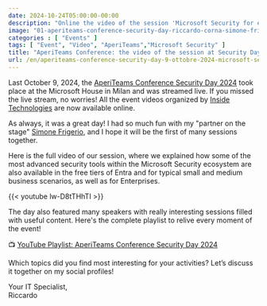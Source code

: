 ```yaml
---
date: 2024-10-24T05:00:00-00:00
description: "Online the video of the session 'Microsoft Security for everyone: free tools and scenarios from Small Medium Business to Enterprise, held together with Simone Frigerio.'"
image: "01-aperiteams-conference-security-day-riccardo-corna-simone-frigerio-microsoft-security.png"
categories : [ "Events" ]
tags: [ "Event", "Video", "AperiTeams","Microsoft Security" ]
title: "AperiTeams Conference: the video of the session at Security Day is now available"
url: /en/aperiteams-conference-security-day-9-ottobre-2024-microsoft-security-smb-enterprise
---
```

Last October 9, 2024, the [AperiTeams Conference Security Day 2024](https://www.aperiteams.it) took place at the Microsoft House in Milan and was streamed live. If you missed the live stream, no worries! All the event videos organized by [Inside Technologies](https://www.insidetechnologies.it) are now available online.

As always, it was a great day! I had so much fun with my "partner on the stage" [Simone Frigerio](https://www.linkedin.com/in/frigerio-simone/?lipi=urn%3Ali%3Apage%3Ad_flagship3_detail_base%3BWBr0SWVGThef1bxvK9OASw%3D%3D), and I hope it will be the first of many sessions together.

Here is the full video of our session, where we explained how some of the most advanced security tools within the Microsoft Security ecosystem are also available in the free tiers of Entra and for typical small and medium business scenarios, as well as for Enterprises.

{{< youtube lw-D8tTHhTI >}}

The day also featured many speakers with really interesting sessions filled with useful content. Here's the complete playlist to relive every moment of the event!

📺 [YouTube Playlist: AperiTeams Conference Security Day 2024](https://www.youtube.com/playlist?list=PLL1BLRV7EMEPFJ9rJ0ELI2fEx5t17rwBQ)

Which topics did you find most interesting for your activities?
Let’s discuss it together on my social profiles!

Your IT Specialist,  
Riccardo
